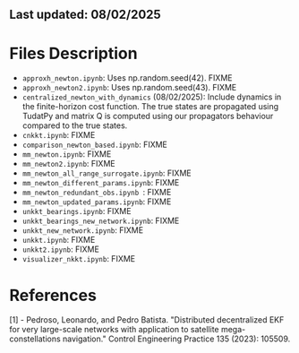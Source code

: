 ## Last updated: 08/02/2025
# Files Description


- `approxh_newton.ipynb`: Uses np.random.seed(42). FIXME
- `approxh_newton2.ipynb`: Uses np.random.seed(43). FIXME
- `centralized_newton_with_dynamics` (08/02/2025): Include dynamics in the finite-horizon cost function. The true states are propagated using TudatPy and matrix Q is computed using our propagators behaviour compared to the true states.
- `cnkkt.ipynb`: FIXME
- `comparison_newton_based.ipynb`: FIXME
- `mm_newton.ipynb`: FIXME
- `mm_newton2.ipynb`: FIXME
- `mm_newton_all_range_surrogate.ipynb`: FIXME
- `mm_newton_different_params.ipynb`: FIXME
- `mm_newton_redundant_obs.ipynb `: FIXME
- `mm_newton_updated_params.ipynb`: FIXME
- `unkkt_bearings.ipynb`: FIXME
- `unkkt_bearings_new_network.ipynb`: FIXME
- `unkkt_new_network.ipynb`: FIXME
- `unkkt.ipynb`: FIXME
- `unkkt2.ipynb`: FIXME
- `visualizer_nkkt.ipynb`: FIXME


# References
[1] - Pedroso, Leonardo, and Pedro Batista. "Distributed decentralized EKF for very large-scale networks with application to satellite mega-constellations navigation." Control Engineering Practice 135 (2023): 105509.
